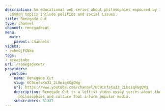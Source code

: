 ```yaml
---
description: An educational web series about philosophies espoused by individual films.
  Common topics include politics and social issues.
title: Renegade Cut
type: channel
channel: renegadecut
menu:
  main:
    parent: Channels
videos:
- exheGjFGNko
tags:
- breadtube
url: /renegadecut/
providers:
  youtube:
    name: Renegade Cut
    slug: UC9infsKo33_2LUoiqXGgQWg
    url: https://www.youtube.com/channel/UC9infsKo33_2LUoiqXGgQWg
    description: Renegade Cut is a leftist video essay series about the politics,
      philosophies and culture that inform popular media.
    subscribers: 81382
---
```

